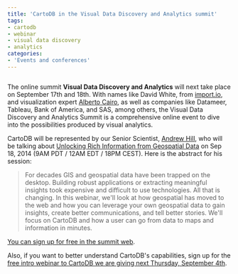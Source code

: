 ```yaml
---
title: 'CartoDB in the Visual Data Discovery and Analytics summit'
tags:
- cartodb
- webinar
- visual data discovery
- analytics
categories:
- 'Events and conferences'
---
```


<div class="wrap"><p class="wrap-border"><a href="https://www.brighttalk.com/webcast/9059/122853"><img src="http://i.imgur.com/AEORrxx.jpg" alt="" /></a></p></div>

The online summit **Visual Data Discovery and Analytics** will next take place on September 17th and 18th. With names like David White, from [import.io](http://import.io), and visualization expert [Alberto Cairo](https://twitter.com/albertocairo), as well as companies like Datameer, Tableau,  Bank of America, and SAS, among others, the Visual Data Discovery and Analytics Summit is a comprehensive online event to dive into the possibilities produced by visual analytics.

CartoDB will be represented by our Senior Scientist, [Andrew Hill](https://andrew.cartodb.com), who will be talking about [Unlocking Rich Information from Geospatial Data](https://www.brighttalk.com/webcast/9059/122853) on Sep 18, 2014 (9AM PDT / 12AM EDT / 18PM CEST). Here is the abstract for his session: 

> For decades GIS and geospatial data have been trapped on the desktop. Building robust applications or extracting meaningful insights took expensive and difficult to use technologies. All that is changing. In this webinar, we'll look at how geospatial has moved to the web and how you can leverage your own geospatial data to gain insights, create better communications, and tell better stories. We'll focus on CartoDB and how a user can go from data to maps and information in minutes.

[You can sign up for free in the summit web](https://www.brighttalk.com/webcast/9059/122853). 

Also, if you want to better understand CartoDB's capabilities, sign up for the [free intro webinar to CartoDB we are giving next Thursday, September 4th](http://on.cartodb.com/webinar-intro/).



